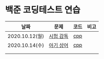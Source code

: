 # 백준 코딩테스트 연습



|      날짜      |                        문제                        |                             코드                             | 비고 |
| :------------: | :------------------------------------------------: | :----------------------------------------------------------: | :--: |
| 2020.10.12(월) | [시험 감독](https://www.acmicpc.net/problem/13458) | [cpp](https://github.com/oleeyoung520/coding_test_practice/blob/master/Baekjoon/_20.10.12(월)_시험_감독.cpp) |      |
| 2020.10.14(수) | [아기 상어](https://www.acmicpc.net/problem/16236) | [cpp](https://github.com/oleeyoung520/coding_test_practice/blob/master/Baekjoon/_20.10.14(수)_아기_상어.cpp) |      |
|                |                                                    |                                                              |      |
|                |                                                    |                                                              |      |


